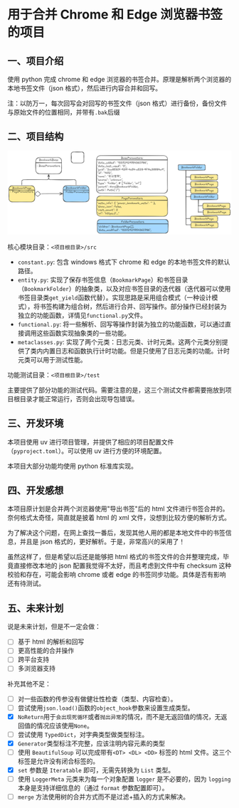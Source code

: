 # 用于合并 Chrome 和 Edge 浏览器书签的项目

## 一、项目介绍

使用 python 完成 chrome 和 edge 浏览器的书签合并。原理是解析两个浏览器的本地书签文件（json 格式），然后进行内容合并和回写。

注：以防万一，每次回写会对回写的书签文件（json 格式）进行备份，备份文件与原始文件的位置相同，并带有`.bak`后缀

## 二、项目结构

![项目UML与可能结构展示](asset/uml_structure.excalidraw.png)

核心模块目录：`<项目根目录>/src`

- `constant.py`: 包含 windows 格式下 chrome 和 edge 的本地书签文件的默认路径。
- `entity.py`: 实现了保存书签信息（`BookmarkPage`）和书签目录（`BookmarkFolder`）的抽象类，以及对应书签目录的迭代器（迭代器可以使用书签目录类`get_yield`函数代替）。实现思路是采用组合模式（一种设计模式），将书签构建为组合树，然后进行合并、回写操作。部分操作已经封装为独立的功能函数，详情见`functional.py`文件。
- `functional.py`: 将一些解析、回写等操作封装为独立的功能函数，可以通过直接调用这些函数实现抽象类的一些功能。
- `metaclasses.py`: 实现了两个元类：日志元类、计时元类。这两个元类分别提供了类内内置日志和函数执行计时功能。但是只使用了日志元类的功能。计时元类可以用于测试性能。

功能测试目录：`<项目根目录>/test`

主要提供了部分功能的测试代码。需要注意的是，这三个测试文件都需要拖放到项目根目录才能正常运行，否则会出现导包错误。

## 三、开发环境

本项目使用 uv 进行项目管理，并提供了相应的项目配置文件（`pyproject.toml`）。可以使用 uv 进行方便的环境配置。

本项目大部分功能均使用 python 标准库实现。

## 四、开发感想

本项目原计划是合并两个浏览器使用"导出书签"后的 html 文件进行书签合并的。奈何格式太奇怪，简直就是披着 html 的 xml 文件，没想到比较方便的解析方式。

为了解决这个问题，在网上查找一番后，发现其他人用的都是本地文件中的书签信息，并且是 json 格式的，更好解析。于是，非常高兴的采用了！

虽然这样了，但是希望以后还是能够把 html 格式的书签文件的合并整理完成，毕竟直接修改本地的 json 配置我觉得不太好，而且考虑到文件中有 checksum 这种校验和存在，可能会影响 chrome 或者 edge 的书签同步功能。具体是否有影响还有待测试。

## 五、未来计划

说是未来计划，但是不一定会做：

- [ ] 基于 html 的解析和回写
- [ ] 更高性能的合并操作
- [ ] 跨平台支持
- [ ] 多浏览器支持

补充其他不足：

- [ ] 对一些函数的传参没有做健壮性检查（类型、内容检查）。
- [ ] 尝试使用`json.load()`函数的`object_hook`参数来设置生成类型。
- [x] `NoReturn`用于`会出现死循环`或者`抛出异常`的情况，而不是无返回值的情况，无返回值的情况应该使用`None`。
- [ ] 尝试使用 `TypedDict`，对字典类型做类型标注。
- [x] `Generator`类型标注不完整，应该注明内容元素的类型
- [ ] 使用 `BeautifulSoup` 可以完成带有`<DT> <DL> <DD>` 标签的 html 文件。这三个标签是允许没有闭合标签的。
- [x] `set` 参数是 `Iteratable` 即可，无需先转换为 `List` 类型。
- [ ] 使用 `LoggerMeta` 元类来为每一个对象配置 `logger` 是不必要的，因为 `logging` 本身是支持详细信息的（通过 `format` 参数配置即可）。
- [ ] `merge` 方法使用树的合并方式而不是过滤+插入的方式来解决。

